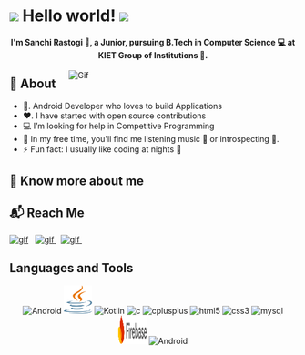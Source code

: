 # <img src="https://github.com/TheDudeThatCode/TheDudeThatCode/blob/master/Assets/Hi.gif" width="29px"> Hello world!&nbsp;<img src="https://github.com/TheDudeThatCode/TheDudeThatCode/blob/master/Assets/Earth.gif" width="24px">    
#### <center>I'm Sanchi Rastogi 👧, a Junior, pursuing B.Tech in Computer Science 💻 at KIET Group of Institutions 🏫.</center>

<img align="right" alt= "Gif" src="https://github.com/sanchi0204/sanchi0204/blob/master/30350-android-logo.gif" width="400px" />

## 🧐 About
- 📱. Android Developer who loves to build Applications 
- ❤️. I have started with open source contributions 
- 💻 I’m looking for help in Competitive Programming
- 🎨 In my free time, you'll find me listening music 🎵 or introspecting 💭.
- ⚡ Fun fact: I usually like coding at nights 🌙 

## 💬 Know more about me

## 📬 Reach Me 
<a href="https://twitter.com/SanchiRastogi1"> 
         <img alt="gif" src="https://github.com/sanchi0204/sanchi0204/blob/master/icons8-twitter-48.png" width=50" height="50"/></a> 
                           &nbsp 
   <a href="https://www.linkedin.com/in/sanchirastogi/">
    <img alt="gif" src="https://github.com/sanchi0204/sanchi0204/blob/master/icons8-linkedin-48.png" width=50" height="50"/>
  </a>&nbsp
  <a href="https://linktr.ee/Sanchi_Rastogi">
    <img alt="gif" src="https://github.com/sanchi0204/sanchi0204/blob/master/icons8-linktree-48.png" width=50" height="50"/>
  </a>&nbsp

## Languages and Tools

<p align="center"><img src="https://raw.githubusercontent.com/gilbarbara/logos/master/logos/android-icon.svg" alt="Android" width="50" height="50"/> <img src="https://raw.githubusercontent.com/gilbarbara/logos/master/logos/java.svg" alt="Java" width="50" height="50"/> <img src="https://raw.githubusercontent.com/gilbarbara/logos/master/logos/kotlin.svg" alt="Kotlin" width="50" height="50"/>  <img src="https://devicons.github.io/devicon/devicon.git/icons/c/c-original.svg" alt="c" width="50" height="50"/> <img src="https://devicons.github.io/devicon/devicon.git/icons/cplusplus/cplusplus-original.svg" alt="cplusplus" width="50" height="50"/> <img src="https://devicons.github.io/devicon/devicon.git/icons/html5/html5-original-wordmark.svg" alt="html5" width="50" height="50"/> <img src="https://devicons.github.io/devicon/devicon.git/icons/css3/css3-original-wordmark.svg" alt="css3" width="50" height="50"/> <img src="https://devicons.github.io/devicon/devicon.git/icons/mysql/mysql-original-wordmark.svg" alt="mysql" width="50" height="50"/> <img src="https://raw.githubusercontent.com/gilbarbara/logos/master/logos/firebase.svg" alt="Firebase" width="50" height="50"/> <img src="https://raw.githubusercontent.com/gilbarbara/logos/master/logos/figma.svg" alt="Android" width="50" height="50"/> </p>


